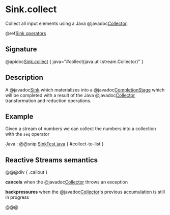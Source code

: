 # Sink.collect

Collect all input elements using a Java @javadoc[Collector](java.util.stream.Collector).

@ref[Sink operators](../index.md#sink-operators)

## Signature

@apidoc[Sink.collect](Sink$) { java="#collect(java.util.stream.Collector)" }

## Description

A @javadoc[Sink](pekko.stream.javadsl.Sink) which materializes into a @javadoc[CompletionStage](java.util.concurrent.CompletionStage) 
which will be completed with a result of the Java @javadoc[Collector](java.util.stream.Collector) transformation and reduction operations.

## Example

Given a stream of numbers we can collect the numbers into a collection with the `seq` operator

Java
:   @@snip [SinkTest.java](/akka-stream-tests/src/test/java/org/apache/pekko/stream/javadsl/SinkTest.java) { #collect-to-list }


## Reactive Streams semantics

@@@div { .callout }

**cancels** when the @javadoc[Collector](java.util.stream.Collector) throws an exception 

**backpressures** when the @javadoc[Collector](java.util.stream.Collector)'s previous accumulation is still in progress

@@@


